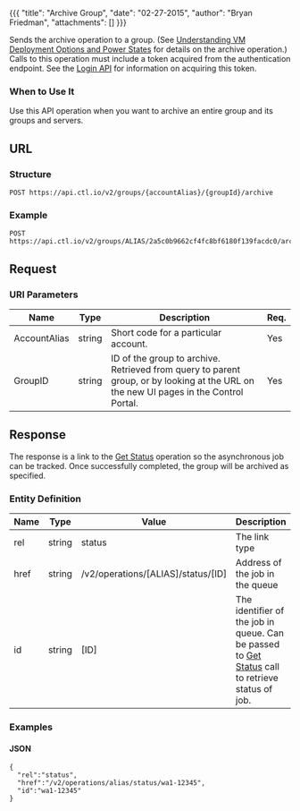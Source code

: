 {{{
  "title": "Archive Group",
  "date": "02-27-2015",
  "author": "Bryan Friedman",
  "attachments": []
}}}

Sends the archive operation to a group. (See [Understanding VM Deployment Options and Power States](http://www.centurylinkcloud.com/knowledge-base/servers/understanding-vm-deployment-options-and-power-states/#archive) for details on the archive operation.) Calls to this operation must include a token acquired from the authentication endpoint. See the [Login API](../Authentication/login.md) for information on acquiring this token.


### When to Use It

Use this API operation when you want to archive an entire group and its groups and servers.

## URL

### Structure

    POST https://api.ctl.io/v2/groups/{accountAlias}/{groupId}/archive

### Example

    POST https://api.ctl.io/v2/groups/ALIAS/2a5c0b9662cf4fc8bf6180f139facdc0/archive

## Request

### URI Parameters

| Name | Type | Description | Req. |
| --- | --- | --- | --- |
| AccountAlias | string | Short code for a particular account. | Yes |
| GroupID | string | ID of the group to archive. Retrieved from query to parent group, or by looking at the URL on the new UI pages in the Control Portal. | Yes |

## Response

The response is a link to the [Get Status](../Queue/get-status.md) operation so the asynchronous job can be tracked. Once successfully completed, the group will be archived as specified.

### Entity Definition

| Name | Type | Value | Description |
| --- | --- | --- | --- |
| rel | string | status | The link type |
| href | string | /v2/operations/[ALIAS]/status/[ID]|Address of the job in the queue |
| id | string | [ID]|The identifier of the job in queue. Can be passed to [Get Status](../Queue/get-status.md) call to retrieve status of job. |

### Examples

#### JSON

    {
      "rel":"status",
      "href":"/v2/operations/alias/status/wa1-12345",
      "id":"wa1-12345"
    }

